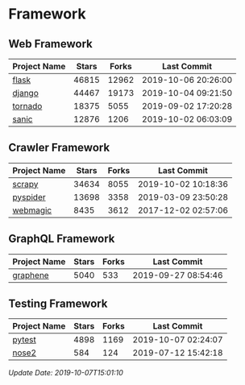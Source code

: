 # Framework

## Web Framework

| Project Name | Stars | Forks | Last Commit |
| ------------ | ----- | ----- | ----------- |
| [flask](https://github.com/pallets/flask) | 46815 | 12962 | 2019-10-06 20:26:00 |
| [django](https://github.com/django/django) | 44467 | 19173 | 2019-10-04 09:21:50 |
| [tornado](https://github.com/tornadoweb/tornado) | 18375 | 5055 | 2019-09-02 17:20:28 |
| [sanic](https://github.com/huge-success/sanic) | 12876 | 1206 | 2019-10-02 06:03:09 |

## Crawler Framework

| Project Name | Stars | Forks | Last Commit |
| ------------ | ----- | ----- | ----------- |
| [scrapy](https://github.com/scrapy/scrapy) | 34634 | 8055 | 2019-10-02 10:18:36 |
| [pyspider](https://github.com/binux/pyspider) | 13698 | 3358 | 2019-03-09 23:50:28 |
| [webmagic](https://github.com/code4craft/webmagic) | 8435 | 3612 | 2017-12-02 02:57:06 |

## GraphQL Framework

| Project Name | Stars | Forks | Last Commit |
| ------------ | ----- | ----- | ----------- |
| [graphene](https://github.com/graphql-python/graphene) | 5040 | 533 | 2019-09-27 08:54:46 |

## Testing Framework

| Project Name | Stars | Forks | Last Commit |
| ------------ | ----- | ----- | ----------- |
| [pytest](https://github.com/pytest-dev/pytest) | 4898 | 1169 | 2019-10-07 02:24:07 |
| [nose2](https://github.com/nose-devs/nose2) | 584 | 124 | 2019-07-12 15:42:18 |

*Update Date: 2019-10-07T15:01:10*